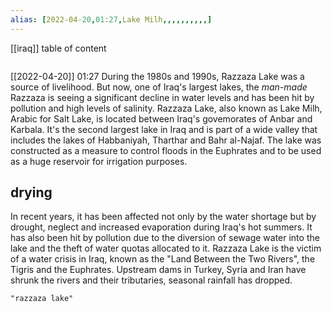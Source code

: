 ```yaml
---
alias: [2022-04-20,01:27,Lake Milh,,,,,,,,,,]
---
```

[[iraq]]
table of content
```toc
```

[[2022-04-20]] 01:27
During the 1980s and 1990s, Razzaza Lake was a source of livelihood.
But now, one of Iraq's largest lakes, the *man-made* Razzaza is seeing a significant decline in water levels and has been hit by pollution and high levels of salinity.
Razzaza Lake, also known as Lake Milh, Arabic for Salt Lake, is located between Iraq's govemorates of Anbar and Karbala.
It's the second largest lake in Iraq and is part of a wide valley that includes the lakes of Habbaniyah, Tharthar and Bahr al-Najaf.
The lake was constructed as a measure to control floods in the Euphrates and to be used as a huge reservoir for irrigation purposes.
## drying
In recent years, it has been affected not only by the water shortage but by drought, neglect and increased evaporation during Iraq's hot summers.
It has also been hit by pollution due to the diversion of sewage water into the lake and the theft of water quotas allocated to it.
Razzaza Lake is the victim of a water crisis in Iraq, known as the "Land Between the Two Rivers", the Tigris and the Euphrates.
Upstream dams in Turkey, Syria and Iran have shrunk the rivers and their tributaries, seasonal rainfall has dropped.
```query
"razzaza lake"
```